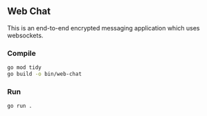 ## Web Chat

This is an end-to-end encrypted messaging application which uses websockets.

### Compile

```bash
go mod tidy
go build -o bin/web-chat
```

### Run

```bash
go run .
```
